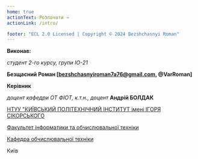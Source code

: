 ```yaml
---
home: true
actionText: Розпочати →
actionLink: /intro/

footer: "ECL 2.0 Licensed | Copyright © 2024 Bezshchasnyi Roman"
---
```



**Виконав:** 

*студент 2-го курсу, групи ІО-21*<span padding-right:5em></span> 

**Безщасний Роман [bezshchasnyiroman7a76@gmail.com, @VarRoman]**

**Керівник**

*доцент кафедри ОТ ФІОТ, к.т.н., доцент*<span padding-right:5em></span> **Андрій БОЛДАК** 

[НТУУ "КИЇВСЬКИЙ ПОЛІТЕХНІЧНИЙ ІНСТИТУТ імені ІГОРЯ СІКОРСЬКОГО](https://kpi.ua/)

[Факультет інформатики та обчислювальної техніки](https://fiot.kpi.ua/)

[Кафедра обчислювальної техніки](https://comsys.kpi.ua/)

Київ